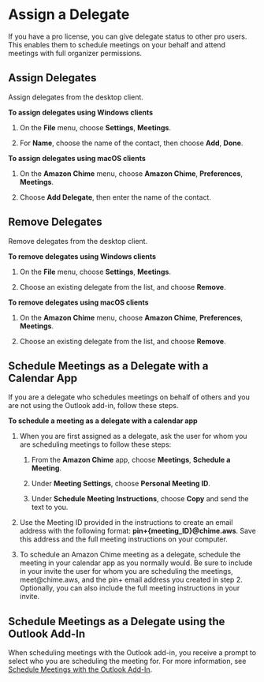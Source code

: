 # Assign a Delegate<a name="delegates"></a>

If you have a pro license, you can give delegate status to other pro users\. This enables them to schedule meetings on your behalf and attend meetings with full organizer permissions\.

## Assign Delegates<a name="assign-delegates"></a>

Assign delegates from the desktop client\.

**To assign delegates using Windows clients**

1. On the **File** menu, choose **Settings**, **Meetings**\.

1. For **Name**, choose the name of the contact, then choose **Add**, **Done**\.

**To assign delegates using macOS clients**

1. On the **Amazon Chime** menu, choose **Amazon Chime**, **Preferences**, **Meetings**\.

1. Choose **Add Delegate**, then enter the name of the contact\.

## Remove Delegates<a name="remove-delegates"></a>

Remove delegates from the desktop client\.

**To remove delegates using Windows clients**

1. On the **File** menu, choose **Settings**, **Meetings**\.

1. Choose an existing delegate from the list, and choose **Remove**\.

**To remove delegates using macOS clients**

1. On the **Amazon Chime** menu, choose **Amazon Chime**, **Preferences**, **Meetings**\.

1. Choose an existing delegate from the list, and choose **Remove**\.

## Schedule Meetings as a Delegate with a Calendar App<a name="delegate-calendar"></a>

If you are a delegate who schedules meetings on behalf of others and you are not using the Outlook add\-in, follow these steps\.

**To schedule a meeting as a delegate with a calendar app**

1. When you are first assigned as a delegate, ask the user for whom you are scheduling meetings to follow these steps:

   1. From the **Amazon Chime** app, choose **Meetings**, **Schedule a Meeting**\.

   1. Under **Meeting Settings**, choose **Personal Meeting ID**\.

   1. Under **Schedule Meeting Instructions**, choose **Copy** and send the text to you\.

1. Use the Meeting ID provided in the instructions to create an email address with the following format: **pin\+\{meeting\_ID\}@chime\.aws**\. Save this address and the full meeting instructions on your computer\.

1. To schedule an Amazon Chime meeting as a delegate, schedule the meeting in your calendar app as you normally would\. Be sure to include in your invite the user for whom you are scheduling the meetings, meet@chime\.aws, and the pin\+ email address you created in step 2\. Optionally, you can also include the full meeting instructions in your invite\. 

## Schedule Meetings as a Delegate using the Outlook Add\-In<a name="delegate-outlook"></a>

When scheduling meetings with the Outlook add\-in, you receive a prompt to select who you are scheduling the meeting for\. For more information, see [Schedule Meetings with the Outlook Add\-In](chime-scheduling-outlook.md)\.